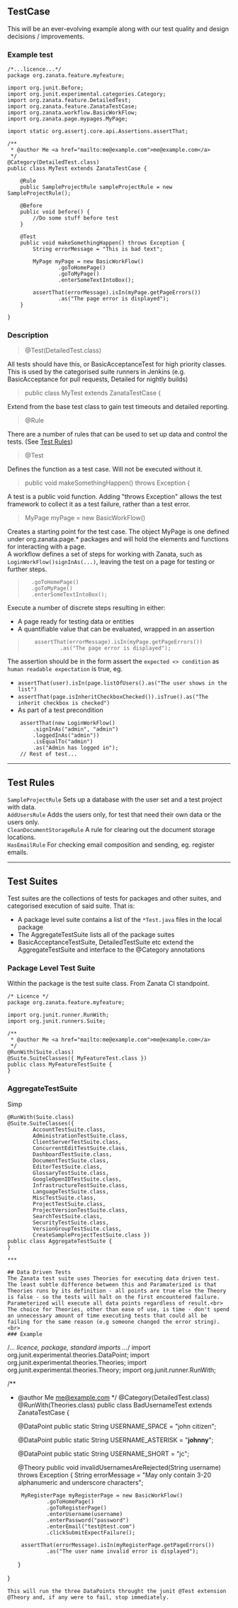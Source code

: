 ## TestCase
This will be an ever-evolving example along with our test quality and design decisions / improvements.

### Example test

```
/*...licence...*/
package org.zanata.feature.myfeature;

import org.junit.Before;
import org.junit.experimental.categories.Category;
import org.zanata.feature.DetailedTest;
import org.zanata.feature.ZanataTestCase;
import org.zanata.workflow.BasicWorkFlow;
import org.zanata.page.mypages.MyPage;

import static org.assertj.core.api.Assertions.assertThat;

/**
 * @author Me <a href="mailto:me@example.com">me@example.com</a>
 */
@Category(DetailedTest.class)
public class MyTest extends ZanataTestCase {

    @Rule
    public SampleProjectRule sampleProjectRule = new SampleProjectRule();

    @Before
    public void before() {
        //Do some stuff before test
    }

    @Test
    public void makeSomethingHappen() throws Exception {
        String errorMessage = "This is bad text";

        MyPage myPage = new BasicWorkFlow()
                .goToHomePage()
                .goToMyPage()
                .enterSomeTextIntoBox();

        assertThat(errorMessage).isIn(myPage.getPageErrors())
                .as("The page error is displayed");
    }
        
}
```
### Description

> @Test(DetailedTest.class)

All tests should have this, or BasicAcceptanceTest for high priority classes. This is used by the categorised suite runners in Jenkins (e.g. BasicAcceptance for pull requests, Detailed for nightly builds)

> public class MyTest extends ZanataTestCase {

Extend from the base test class to gain test timeouts and detailed reporting.<br><p/>

> @Rule

There are a number of rules that can be used to set up data and control the tests. (See [Test Rules](#test-rules))<br><p/>

> @Test

Defines the function as a test case. Will not be executed without it.<br><p/>

> public void makeSomethingHappen() throws Exception {

A test is a public void function. Adding "throws Exception" allows the test framework to collect it as a test failure, rather than a test error.

> MyPage myPage = new BasicWorkFlow()

Creates a starting point for the test case. The object MyPage is one defined under org.zanata.page.* packages and will hold the elements and functions for interacting with a page.<br>
A workflow defines a set of steps for working with Zanata, such as `LoginWorkFlow()signInAs(...)`, leaving the test on a page for testing or further steps.<p/>

>       .goToHomePage()
>       .goToMyPage()
>       .enterSomeTextIntoBox();

Execute a number of discrete steps resulting in either:<br>
* A page ready for testing data or entities
* A quantifiable value that can be evaluated, wrapped in an assertion<p/>

>        assertThat(errorMessage).isIn(myPage.getPageErrors())
>                .as("The page error is displayed");

The assertion should be in the form assert the `expected <> condition` as `human readable expectation` is true, eg.
* `assertThat(user).isIn(page.listOfUsers().as("The user shows in the list")`
* `assertThat(page.isInheritCheckboxChecked()).isTrue().as("The inherit checkbox is checked")`
* As part of a test precondition
```
    assertThat(new LoginWorkFlow()
        .signInAs("admin", "admin")
        .loggedInAs("admin"))
        .isEqualTo("admin")
        .as("Admin has logged in");
    // Rest of test...
```

***

## Test Rules

`SampleProjectRule` Sets up a database with the user set and a test project with data.<br>
`AddUsersRule` Adds the users only, for test that need their own data or the users only.<br>
`CleanDocumentStorageRule` A rule for clearing out the document storage locations.<br>
`HasEmailRule` For checking email composition and sending, eg. register emails.<br>

***

## Test Suites
Test suites are the collections of tests for packages and other suites, and categorised execution of said suite. That is:
* A package level suite contains a list of the `*Test.java` files in the local package
* The AggregateTestSuite lists all of the package suites
* BasicAcceptanceTestSuite, DetailedTestSuite etc extend the AggregateTestSuite and interface to the @Category annotations
### Package Level Test Suite
Within the package is the test suite class. From Zanata CI standpoint.
```
/* Licence */
package org.zanata.feature.myfeature;

import org.junit.runner.RunWith;
import org.junit.runners.Suite;

/**
 * @author Me <a href="mailto:me@example.com">me@example.com</a>
 */
@RunWith(Suite.class)
@Suite.SuiteClasses({ MyFeatureTest.class })
public class MyFeatureTestSuite {
}
```

### AggregateTestSuite
Simp
```
@RunWith(Suite.class)
@Suite.SuiteClasses({
        AccountTestSuite.class,
        AdministrationTestSuite.class,
        ClientServerTestSuite.class,
        ConcurrentEditTestSuite.class,
        DashboardTestSuite.class,
        DocumentTestSuite.class,
        EditorTestSuite.class,
        GlossaryTestSuite.class,
        GoogleOpenIDTestSuite.class,
        InfrastructureTestSuite.class,
        LanguageTestSuite.class,
        MiscTestSuite.class,
        ProjectTestSuite.class,
        ProjectVersionTestSuite.class,
        SearchTestSuite.class,
        SecurityTestSuite.class,
        VersionGroupTestSuite.class,
        CreateSampleProjectTestSuite.class })
public class AggregateTestSuite {
}

***

## Data Driven Tests
The Zanata test suite uses Theories for executing data driven test. The least subtle difference between this and Paramaterized is that Theories runs by its definition - all points are true else the Theory is false - so the tests will halt on the first encountered failure. Parameterized will execute all data points regardless of result.<br>
The choice for Theories, other than ease of use, is time - don't spend an unnecessary amount of time executing tests that could all be failing for the same reason (e.g someone changed the error string).<br>
### Example
```
/*... licence, package, standard imports ...*/
import org.junit.experimental.theories.DataPoint;
import org.junit.experimental.theories.Theories;
import org.junit.experimental.theories.Theory;
import org.junit.runner.RunWith;

/**
 * @author Me <a href="mailto:me@example.com">me@example.com</a>
 */
@Category(DetailedTest.class)
@RunWith(Theories.class)
public class BadUsernameTest extends ZanataTestCase {

    @DataPoint
    public static String USERNAME_SPACE = "john citizen";

    @DataPoint
    public static String USERNAME_ASTERISK = "**johnny**";

    @DataPoint
    public static String USERNAME_SHORT = "jc";

    @Theory
    public void invalidUsernamesAreRejected(String username) throws Exception {
        String errorMessage = "May only contain 3-20 alphanumeric and underscore characters";

        MyRegisterPage myRegisterPage = new BasicWorkFlow()
                .goToHomePage()
                .goToRegisterPage()
                .enterUsername(username)
                .enterPassword("password")
                .enterEmail("test@test.com")
                .clickSubmitExpectFailure();

        assertThat(errorMessage).isIn(myRegisterPage.getPageErrors())
                .as("The user name invalid error is displayed");
    }
        
}
```
This will run the three DataPoints throught the junit @Test extension @Theory and, if any were to fail, stop immediately.